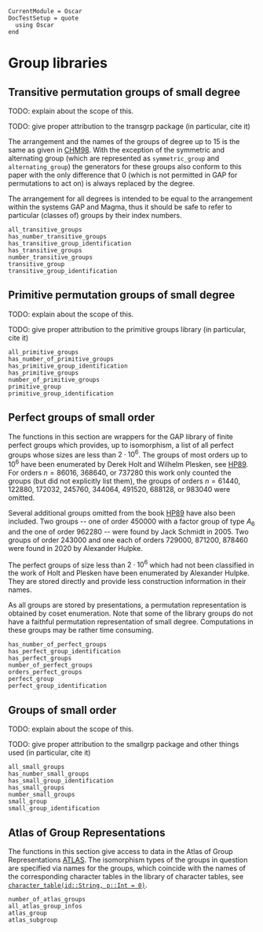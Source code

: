 ```@meta
CurrentModule = Oscar
DocTestSetup = quote
  using Oscar
end
```

# Group libraries

## Transitive permutation groups of small degree

TODO: explain about the scope of this.

TODO: give proper attribution to the transgrp package (in particular, cite it)

The arrangement and the names of the groups of degree up to 15 is the same as given in
[CHM98](@cite). With the exception of the symmetric and alternating group (which are represented
as `symmetric_group` and `alternating_group`) the generators for these groups also conform to this paper with
the only difference that 0 (which is not permitted in GAP for permutations to act on) is always replaced by
the degree.

The arrangement for all degrees is intended to be equal to the arrangement within the systems GAP and Magma, thus it
should be safe to refer to particular (classes of) groups by their index numbers.


```@docs
all_transitive_groups
has_number_transitive_groups
has_transitive_group_identification
has_transitive_groups
number_transitive_groups
transitive_group
transitive_group_identification
```

## Primitive permutation groups of small degree

TODO: explain about the scope of this.

TODO: give proper attribution to the primitive groups library (in particular, cite it)

```@docs
all_primitive_groups
has_number_of_primitive_groups
has_primitive_group_identification
has_primitive_groups
number_of_primitive_groups
primitive_group
primitive_group_identification
```

## Perfect groups of small order

The functions in this section are wrappers for the GAP library of finite perfect
groups which provides, up to isomorphism, a list of all perfect groups whose
sizes are less than $2\cdot 10^6$. The groups of most orders up to $10^6$ have been
enumerated by Derek Holt and Wilhelm Plesken, see [HP89](@cite). For orders
$n = 86016$, 368640, or 737280 this work only counted the groups (but did not
explicitly list them), the groups of orders $n = 61440$, 122880, 172032,
245760, 344064, 491520, 688128, or 983040 were omitted.

Several additional groups omitted from the book [HP89](@cite) have also
been included. Two groups -- one of order 450000 with a factor group of
type $A_6$ and the one of order 962280 -- were found by Jack Schmidt in
2005. Two groups of order 243000 and one each of orders 729000, 871200, 878460
were found in 2020 by Alexander Hulpke.

The perfect groups of size less than $2\cdot 10^6$ which had not been
classified in the work of Holt and Plesken have been enumerated by Alexander
Hulpke. They are stored directly and provide less construction information
in their names.

As all groups are stored by presentations, a permutation representation
is obtained by coset enumeration. Note that some of the library groups do
not have a faithful permutation representation of small degree.
Computations in these groups may be rather time consuming.

```@docs
has_number_of_perfect_groups
has_perfect_group_identification
has_perfect_groups
number_of_perfect_groups
orders_perfect_groups
perfect_group
perfect_group_identification
```

## Groups of small order

TODO: explain about the scope of this.

TODO: give proper attribution to the smallgrp package and other things used (in particular, cite it)

```@docs
all_small_groups
has_number_small_groups
has_small_group_identification
has_small_groups
number_small_groups
small_group
small_group_identification
```

## Atlas of Group Representations

The functions in this section give access to data in the
Atlas of Group Representations [ATLAS](@cite).
The isomorphism types of the groups in question are specified via
names for the groups, which coincide with the names of the
corresponding character tables in the library of character tables,
see [`character_table(id::String, p::Int = 0)`](@ref).

```@docs
number_of_atlas_groups
all_atlas_group_infos
atlas_group
atlas_subgroup
```
